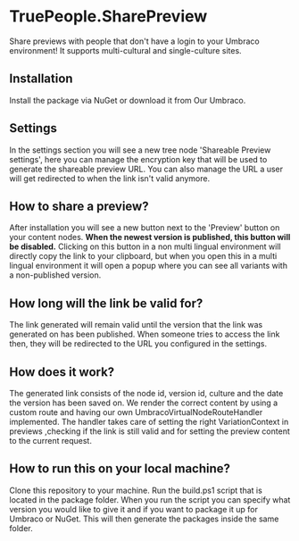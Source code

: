 ﻿# TruePeople.SharePreview
Share previews with people that don't have a login to your Umbraco environment! It supports multi-cultural and single-culture sites.

## Installation
Install the package via NuGet or download it from Our Umbraco.

## Settings
In the settings section you will see a new tree node 'Shareable Preview settings', here you can manage the encryption key that will be used to generate the shareable preview URL.
You can also manage the URL a user will get redirected to when the link isn't valid anymore.

## How to share a preview?
After installation you will see a new button next to the 'Preview' button on your content nodes.
**When the newest version is published, this button will be disabled.**
Clicking on this button in a non multi lingual environment will directly copy the link to your clipboard,
but when you open this in a multi lingual environment it will open a popup where you can see all variants with a non-published version.

## How long will the link be valid for?
The link generated will remain valid until the version that the link was generated on has been published.
When someone tries to access the link then, they will be redirected to the URL you configured in the settings.

## How does it work?
The generated link consists of the node id, version id, culture and the date the version has been saved on.
We render the correct content by using a custom route and having our own UmbracoVirtualNodeRouteHandler implemented.
The handler takes care of setting the right VariationContext in previews ,checking if the link is still valid and for setting the preview content to the current request.

## How to run this on your local machine?
Clone this repository to your machine.
Run the build.ps1 script that is located in the package folder.
When you run the script you can specify what version you would like to give it and if you want to package it up for Umbraco or NuGet.
This will then generate the packages inside the same folder.